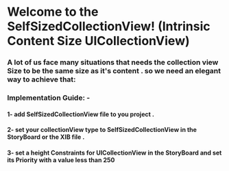 

<h1>Welcome to the SelfSizedCollectionView! (Intrinsic Content Size UICollectionView)</h1>

<h3>A lot of us face many situations that needs the collection view Size to be the same size as it's content . so we need an elegant way to achieve that:</h3>
<h3> Implementation Guide: - </h3>

<h4>1- add SelfSizedCollectionView file to you project .</h4>

<h4>2- set your collectionView type to SelfSizedCollectionView in the StoryBoard or the XIB file .</h4>

<h4>3- set a height Constraints for UICollectionView in the StoryBoard and set its Priority with a value less than 250</h4>
